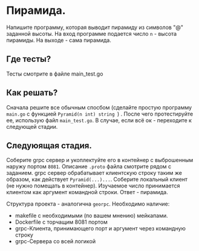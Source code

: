# Пирамида.
Напишите программу, которая выводит пирамиду из символов "@" заданной высоты.
На вход программе подается число ```n``` - высота пирамиды.
На выходе - сама пирамида.

## Где тесты?
Тесты смотрите в файле main_test.go


## Как решать?
Сначала решите все обычным спосбом (сделайте простую программу ```main.go``` с функцией ```Pyramid(n int) string ```) . После чего протестируйте ее, использую файл ```main_test.go```. В случае, если всё ок - переходите к следующей стадии.


## Следуюящая стадия.
Соберите grpc сервер и укоплектуйте его в контейнер с выброшенным наружу портом ```8081```. Описание ```.proto``` файла смотрите рядом с заданием. grpc сервер обрабатывает клиентскую строку таким же образом, как действует ```Pyramid(...)...```. 
Соберите локальный клиент (не нужно помещать в контейнер).
Изучаемое число принимается клиентом как аргумент командной строки. Ответ - пирамида.


Структура проекта - аналогична ```georpc```.
Необходимо наличие: 
* makefile с необходимыми (по вашем мнению) мейкапами.
* Dockerfile с торчащим 8081 портом
* grpc-Клиента, принимающего порт и аргумент через командную строку
* grpc-Сервера со всей логикой
